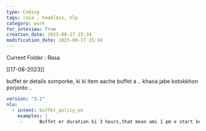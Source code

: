 ```yaml
---
type: Coding  
tags: rasa , headless, nlp
category: work
for_inteview: True
creation_date: 2023-08-17 15:34
modification_date: 2023-08-17 15:34
---
```


  
Current Folder : Rasa




[[17-08-2023]]


buffet er details somporke, ki ki item aache buffet a .. khaoa jabe kotokkhon porjonto .. 


```yml
version: "3.1"
nlu:
  - intent: buffet_policy_en
    examples: |
     -      Buffet er duration ki 3 hours,that mean ami 1 pm e start korbo and 4 pm e ses hobe,like this?
```
